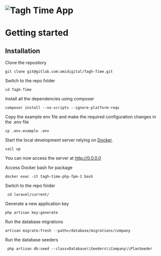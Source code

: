 # ![Tagh Time App](logo.png)


# Getting started

## Installation

Clone the repository

    git clone git@gitlab.com:amidigital/Tagh-Time.git

Switch to the repo folder

    cd Tagh-Time

Install all the dependencies using composer

    composer install --no-scripts --ignore-platform-reqs


Copy the example env file and make the required configuration changes in the .env file


    cp .env.example .env


Start the local development server relying on [Docker](#docker).

    sail up
 
You can now access the server at http://0.0.0.0


Access Docker bash for package

    docker exec -it tagh-time-php-fpm-1 bash
    
Switch to the repo folder

     cd laravel/current/


Generate a new application key

    php artisan key:generate


Run the database migrations

    artisan migrate:fresh --path=/database/migrations/company
 
 Run the database seeders
 
     php artisan db:seed --class=Database\\Seeders\\Company\\PlanSeeder

 
